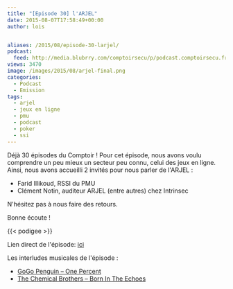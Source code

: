 ```yaml
---
title: "[Episode 30] l'ARJEL"
date: 2015-08-07T17:58:49+00:00
author: lois


aliases: /2015/08/episode-30-larjel/
podcast:
  feed: http://media.blubrry.com/comptoirsecu/p/podcast.comptoirsecu.fr/CSEC.EP30.2015-08-07.ARJEL.mp3
views: 3470
image: /images/2015/08/arjel-final.png
categories:
  - Podcast
  - Emission
tags:
  - arjel
  - jeux en ligne
  - pmu
  - podcast
  - poker
  - ssi
---
```



Déjà 30 épisodes du Comptoir ! Pour cet épisode, nous avons voulu comprendre un peu mieux un secteur peu connu, celui des jeux en ligne. Ainsi, nous avons accueilli 2 invités pour nous parler de l'ARJEL :

  * Farid Illikoud, RSSI du PMU
  * Clément Notin, auditeur ARJEL (entre autres) chez Intrinsec

N'hésitez pas à nous faire des retours.

Bonne écoute !



{{< podigee >}}






Lien direct de l'épisode: [ici](http://podcast.comptoirsecu.fr/CSEC.EP30.2015-08-07.ARJEL.mp3)

Les interludes musicales de l'épisode :

  * [GoGo Penguin – One Percent](http://gogopenguin.bandcamp.com/album/v20-deluxe-edition)
  * [The Chemical Brothers – Born In The Echoes](http://store.thechemicalbrothers.com/)

